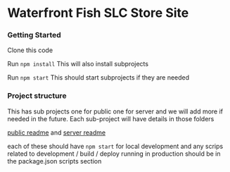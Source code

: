 # Waterfront Fish SLC Store Site


### Getting Started

Clone this code

Run `npm install` This will also install subprojects

Run `npm start` This should start subprojects if they are needed

### Project structure

This has sub projects one for public one for server and we will add more if needed in the future. Each sub-project will have details in those folders

[public readme](./public/readme.md) and [server readme](./server/readme.md) 

each of these should have `npm start` for local development and any scrips related to development / build / deploy running in production should be in the package.json scripts section

